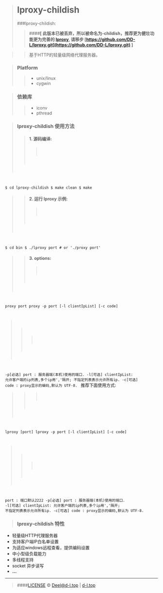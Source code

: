 ># lproxy-childish
> ###lproxy-childish: 
>> ####**[ 此版本已被丢弃，所以被命名为-childish，推荐更为健壮功能更为完善的 [lproxy](https://github.com/DD-L/lproxy.git), 请移步 [https://github.com/DD-L/lproxy.git](https://github.com/DD-L/lproxy.git) ]**

>> 基于HTTP的轻量级网络代理服务器。

> ### Platform
>>* unix/linux
>>* cygwin

> ### 依赖库
>>* iconv
>>* pthread


> ### lproxy-childish 使用方法
>> #### 1. 源码编译:
>>> <pre><code>
$ cd lproxy-childish
$ make clean
$ make
</code></pre>

>> #### 2. 运行 lproxy 示例:
>>> <pre><code>
$ cd bin
$ ./lproxy port # or './proxy port' 
</code></pre>

>> #### 3. options:
>>> <pre><code>
proxy port
proxy -p port [-l clientIpList] [-c code]

>>>
-p[必选]        port        : 服务器端(本机)使用的端口.
-l[可选]        clientIpList: 允许客户端的ip列表,多个ip用','隔开;
                不指定列表表示允许所有ip.
-c[可选]        code        : proxy显示的编码,默认为 UTF-8.
</code></pre>
推荐下面使用方式:
>>> <pre><code>
lproxy [port]
lproxy -p port [-l clientIpList] [-c code]

>>>
 port                       : 端口默认2222 
-p[必选]        port        : 服务器端(本机)使用的端口.
-l[可选]        clientIpList: 允许客户端的ip列表,多个ip用','隔开;
                不指定列表表示允许所有ip.
-c[可选]        code        : proxy显示的编码,默认为 UTF-8.
</code></pre>


> ### lproxy-childish 特性
>>
* 轻量级HTTP代理服务器
* 支持客户端IP白名单设置
* 为适应windows远程查看，提供编码设置
* 中小型级负载能力
* 多线程支持
* socket 异步读写
* **...**

---------------------------------------------------------

> ####[LICENSE](./LICENSE)
&copy; Deel@d-l.top | [d-l.top](http://d-l.top)
